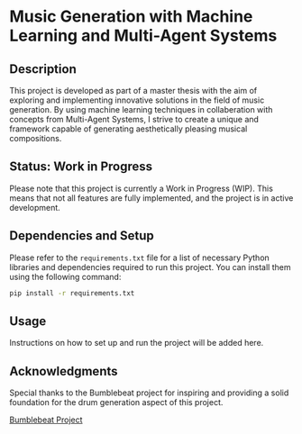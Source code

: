 # Music Generation with Machine Learning and Multi-Agent Systems

## Description
This project is developed as part of a master thesis with the aim of exploring and implementing innovative solutions in the field of music generation. By using machine learning techniques in collaberation with concepts from Multi-Agent Systems, I strive to create a unique and framework capable of generating aesthetically pleasing musical compositions.

## Status: Work in Progress
Please note that this project is currently a Work in Progress (WIP). This means that not all features are fully implemented, and the project is in active development.

## Dependencies and Setup
Please refer to the `requirements.txt` file for a list of necessary Python libraries and dependencies required to run this project. You can install them using the following command:
```bash
pip install -r requirements.txt
```

## Usage
Instructions on how to set up and run the project will be added here.

## Acknowledgments
Special thanks to the Bumblebeat project for inspiring and providing a solid foundation for the drum generation aspect of this project.

[Bumblebeat Project](https://github.com/thomasgnuttall/bumblebeat/tree/master)

